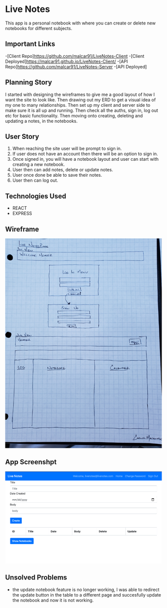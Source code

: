 # Live Notes

This app is a personal notebook with where you can create or delete new notebooks for different subjects.

## Important Links
-[Client Repo]https://github.com/malcar91/LiveNotes-Client
-[Client Deployed]https://malcar91.github.io/LiveNotes-Client/
-[API Repo]https://github.com/malcar91/LiveNotes-Server
-[API Deployed]

## Planning Story

I started with designing the wireframes to give me a good layout of how I want the site to look like. Then drawing out my ERD to get a visual idea of my one to many relationships. Then set up my client and server side to make sure it is all up and running. Then check all the auths, sign in, log out etc for basic functionality. Then moving onto creating, deleting and updating a notes, in the notebooks.

## User Story

1. When reaching the site user will be prompt to sign in.
2. If user does not have an account then there will be an option to sign in.
3. Once signed in, you will have a notebook layout and user can start with creating a new notebook.
4. User then can add notes, delete or update notes.
5. User once done be able to save their notes.
6. User then can log out.

## Technologies Used

- REACT
- EXPRESS

## Wireframe
<img src='public/LiveNoteWireFrame.jpg'>

## App Screenshpt
<img src='public/AppScreenShot.png'>

## Unsolved Problems

- the update notebook feature is no longer working, I was able to redirect the update button in the table to a different page and succesfully update the notebook and now it is not working.
